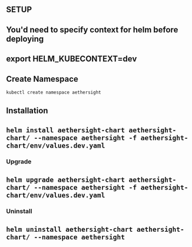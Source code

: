 ## SETUP
## You'd need to specify context for helm before deploying
## export HELM_KUBECONTEXT=dev


## Create Namespace
```bash
kubectl create namespace aethersight
```

## Installation
## ```helm install aethersight-chart aethersight-chart/ --namespace aethersight -f aethersight-chart/env/values.dev.yaml```


### Upgrade

## ```helm upgrade aethersight-chart aethersight-chart/ --namespace aethersight -f aethersight-chart/env/values.dev.yaml```


### Uninstall

##  ```helm uninstall aethersight-chart aethersight-chart/ --namespace aethersight```

